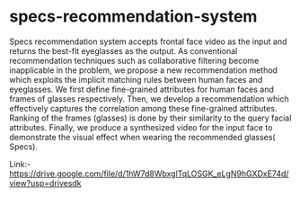 # specs-recommendation-system
Specs recommendation system accepts frontal face video as the input and returns the best-fit eyeglasses as the output. As conventional recommendation techniques such as collaborative filtering become inapplicable in the problem, we propose a new recommendation method which exploits the implicit matching rules between human faces and eyeglasses. We first define fine-grained attributes for human faces and frames of glasses respectively. Then, we develop a recommendation which effectively captures the correlation among these fine-grained attributes. Ranking of the frames (glasses) is done by their similarity to the query facial attributes. Finally, we produce a synthesized video for the input face to demonstrate the visual effect when wearing the recommended glasses( Specs).

Link:- https://drive.google.com/file/d/1hW7d8WbxglTqLOSGK_eLgN9hGXDxE74d/view?usp=drivesdk

